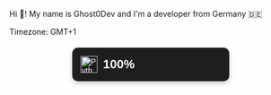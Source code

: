 Hi 👋! My name is Ghost0Dev and I'm a developer from Germany 🇩🇪

Timezone: GMT+1

<div style="display: flex; align-items: center; background: #1e1e1e; color: white; padding: 15px; border-radius: 10px; font-family: Arial, sans-serif; box-shadow: 0 4px 8px rgba(0, 0, 0, 0.2); max-width: 250px; margin: 20px auto;">
  <img src="https://cdn.jsdelivr.net/gh/devicons/devicon/icons/python/python-original.svg" alt="Python" width="30" height="30" style="margin-right: 10px;">
  <span style="font-size: 22px; font-weight: bold;">100%</span>
</div>


